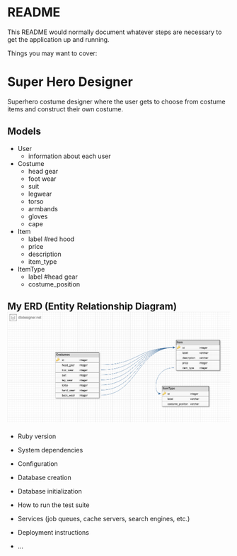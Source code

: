 # README

This README would normally document whatever steps are necessary to get the
application up and running.

Things you may want to cover:

# Super Hero Designer
Superhero costume designer where the user gets to choose from costume items and construct their own costume. 

## Models
- User
    - information about each user
- Costume
    - head gear
    - foot wear
    - suit
    - legwear
    - torso
    - armbands
    - gloves
    - cape
- Item
    - label #red hood
    - price
    - description
    - item_type
- ItemType
    - label #head gear
    - costume_position 


My ERD (Entity Relationship Diagram)
![schema](/docs/img/schema.png)
- 

* Ruby version

* System dependencies

* Configuration

* Database creation

* Database initialization

* How to run the test suite

* Services (job queues, cache servers, search engines, etc.)

* Deployment instructions

* ...
